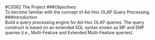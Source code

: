 #CS562 The Project
###*Objectives:*	
To become familiar with the concept of Ad-Hoc OLAP Query Processing.
###*Introduction*	
Build a query processing engine for Ad-Hoc OLAP queries. The query construct is based on an extended SQL syntax known as MF and EMF queries (i.e., Multi-Feature and Extended Multi-Feature queries).
